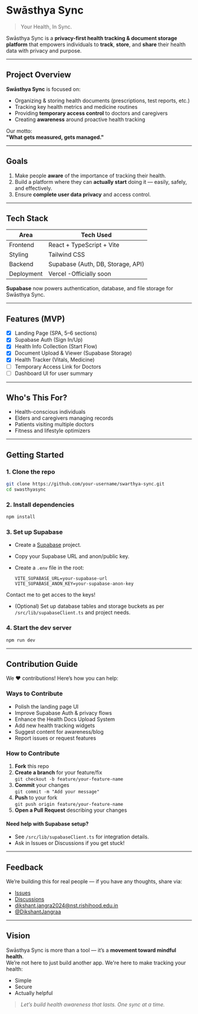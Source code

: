 # Swāsthya Sync

> Your Health, In Sync.

Swāsthya Sync is a **privacy-first health tracking & document storage platform** that empowers individuals to **track**, **store**, and **share** their health data with privacy and purpose.

---

## Project Overview

**Swāsthya Sync** is focused on:

- Organizing & storing health documents (prescriptions, test reports, etc.)
- Tracking key health metrics and medicine routines
- Providing **temporary access control** to doctors and caregivers
- Creating **awareness** around proactive health tracking

Our motto:  
**"What gets measured, gets managed."**

---

## Goals

1. Make people **aware** of the importance of tracking their health.
2. Build a platform where they can **actually start** doing it — easily, safely, and effectively.
3. Ensure **complete user data privacy** and access control.

---

## Tech Stack

| Area        | Tech Used                         |
|-------------|-----------------------------------|
| Frontend    | React + TypeScript + Vite         |
| Styling     | Tailwind CSS                      |
| Backend     | Supabase (Auth, DB, Storage, API) |
| Deployment  | Vercel -Officially soon           |

**Supabase** now powers authentication, database, and file storage for Swāsthya Sync.

---

## Features (MVP)

- [x] Landing Page (SPA, 5–6 sections)
- [x] Supabase Auth (Sign In/Up)
- [x] Health Info Collection (Start Flow)
- [x] Document Upload & Viewer (Supabase Storage)
- [x] Health Tracker (Vitals, Medicine)
- [ ] Temporary Access Link for Doctors
- [ ] Dashboard UI for user summary

---

## Who's This For?

- Health-conscious individuals
- Elders and caregivers managing records
- Patients visiting multiple doctors
- Fitness and lifestyle optimizers

---

## Getting Started

### 1. Clone the repo

```sh
git clone https://github.com/your-username/swarthya-sync.git
cd swasthyasync
```

### 2. Install dependencies

```sh
npm install
```

### 3. Set up Supabase

- Create a [Supabase](https://supabase.com/) project.
- Copy your Supabase URL and anon/public key.
- Create a `.env` file in the root:

  ```
  VITE_SUPABASE_URL=your-supabase-url
  VITE_SUPABASE_ANON_KEY=your-supabase-anon-key
  ```

Contact me to get acces to the keys!

- (Optional) Set up database tables and storage buckets as per `/src/lib/supabaseClient.ts` and project needs.

### 4. Start the dev server

```sh
npm run dev
```

---

## Contribution Guide

We ❤️ contributions! Here’s how you can help:

### Ways to Contribute

- Polish the landing page UI
- Improve Supabase Auth & privacy flows
- Enhance the Health Docs Upload System
- Add new health tracking widgets
- Suggest content for awareness/blog
- Report issues or request features

### How to Contribute

1. **Fork** this repo
2. **Create a branch** for your feature/fix  
   `git checkout -b feature/your-feature-name`
3. **Commit** your changes  
   `git commit -m "Add your message"`
4. **Push** to your fork  
   `git push origin feature/your-feature-name`
5. **Open a Pull Request** describing your changes

#### Need help with Supabase setup?

- See `/src/lib/supabaseClient.ts` for integration details.
- Ask in Issues or Discussions if you get stuck!

---

## Feedback

We’re building this for real people — if you have any thoughts, share via:

- [Issues](https://github.com/DikshantJangra/SwasthyaSync/issues)
- [Discussions](https://github.com/DikshantJangra/SwasthyaSync/issues)
- [dikshant.jangra2024@nst.rishihood.edu.in](mailto:dikshant.jangra2024@nst.rishihood.edu.in)
- [@DikshantJangraa](https://x.com/DikshantJangraa)

---

## Vision

Swāsthya Sync is more than a tool — it’s a **movement toward mindful health**.  
We’re not here to just build another app. We're here to make tracking your health:

- Simple  
- Secure  
- Actually helpful

> *Let’s build health awareness that lasts. One sync at a time.*